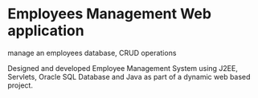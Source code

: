# Employees Management Web application
manage an employees database, CRUD operations 

Designed and developed Employee Management System using J2EE, Servlets, Oracle SQL Database and Java as part of a dynamic web based project. 
